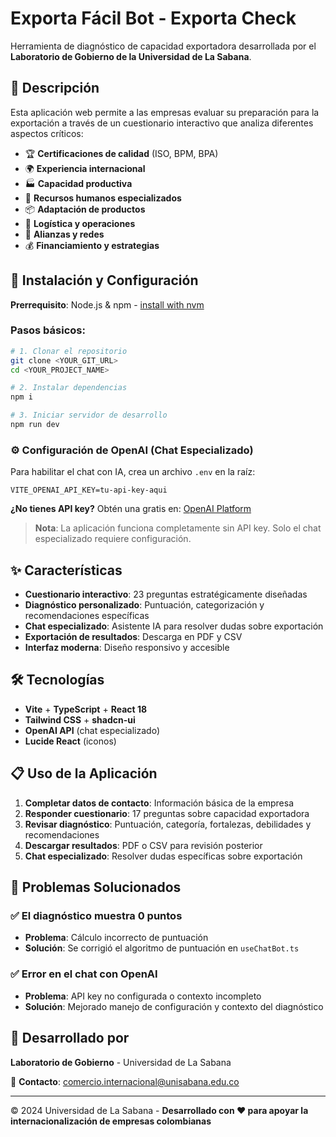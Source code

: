 # Exporta Fácil Bot - Exporta Check

Herramienta de diagnóstico de capacidad exportadora desarrollada por el **Laboratorio de Gobierno de la Universidad de La Sabana**.

## 🎯 Descripción

Esta aplicación web permite a las empresas evaluar su preparación para la exportación a través de un cuestionario interactivo que analiza diferentes aspectos críticos:

- 🏆 **Certificaciones de calidad** (ISO, BPM, BPA)  
- 🌍 **Experiencia internacional**
- 🏭 **Capacidad productiva**
- 👥 **Recursos humanos especializados**
- 📦 **Adaptación de productos**
- 🚚 **Logística y operaciones**
- 🤝 **Alianzas y redes**
- 💰 **Financiamiento y estrategias**

## 🚀 Instalación y Configuración

**Prerrequisito**: Node.js & npm - [install with nvm](https://github.com/nvm-sh/nvm#installing-and-updating)

### Pasos básicos:

```sh
# 1. Clonar el repositorio
git clone <YOUR_GIT_URL>
cd <YOUR_PROJECT_NAME>

# 2. Instalar dependencias
npm i

# 3. Iniciar servidor de desarrollo
npm run dev
```

### ⚙️ Configuración de OpenAI (Chat Especializado)

Para habilitar el chat con IA, crea un archivo `.env` en la raíz:

```env
VITE_OPENAI_API_KEY=tu-api-key-aqui
```

**¿No tienes API key?** Obtén una gratis en: [OpenAI Platform](https://platform.openai.com/api-keys)

> **Nota**: La aplicación funciona completamente sin API key. Solo el chat especializado requiere configuración.

## ✨ Características

- **Cuestionario interactivo**: 23 preguntas estratégicamente diseñadas
- **Diagnóstico personalizado**: Puntuación, categorización y recomendaciones específicas  
- **Chat especializado**: Asistente IA para resolver dudas sobre exportación
- **Exportación de resultados**: Descarga en PDF y CSV
- **Interfaz moderna**: Diseño responsivo y accesible

## 🛠️ Tecnologías

- **Vite** + **TypeScript** + **React 18**
- **Tailwind CSS** + **shadcn-ui** 
- **OpenAI API** (chat especializado)
- **Lucide React** (iconos)

## 📋 Uso de la Aplicación

1. **Completar datos de contacto**: Información básica de la empresa
2. **Responder cuestionario**: 17 preguntas sobre capacidad exportadora  
3. **Revisar diagnóstico**: Puntuación, categoría, fortalezas, debilidades y recomendaciones
4. **Descargar resultados**: PDF o CSV para revisión posterior
5. **Chat especializado**: Resolver dudas específicas sobre exportación

## 🐛 Problemas Solucionados

### ✅ El diagnóstico muestra 0 puntos
- **Problema**: Cálculo incorrecto de puntuación
- **Solución**: Se corrigió el algoritmo de puntuación en `useChatBot.ts`

### ✅ Error en el chat con OpenAI  
- **Problema**: API key no configurada o contexto incompleto
- **Solución**: Mejorado manejo de configuración y contexto del diagnóstico

## 👥 Desarrollado por

**Laboratorio de Gobierno** - Universidad de La Sabana

📧 **Contacto**: comercio.internacional@unisabana.edu.co

---

© 2024 Universidad de La Sabana - **Desarrollado con ❤️ para apoyar la internacionalización de empresas colombianas**
